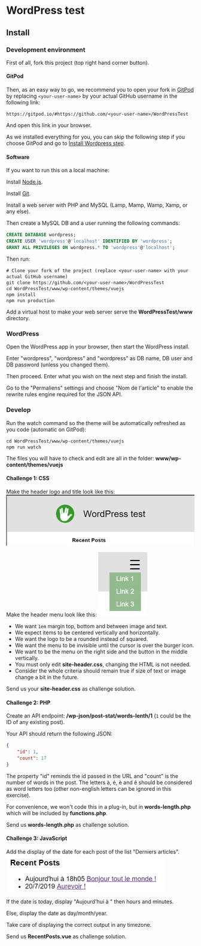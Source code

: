 # WordPress test

## Install

### Development environment

First of all, fork this project (top right hand corner button).

#### GitPod

Then, as an easy way to go, we recommend you to open your fork in [GitPod](https://gitpod.io/) by replacing `<your-user-name>` by
your actual GitHub username in the following link:
```
https://gitpod.io/#https://github.com/<your-user-name>/WordPressTest
```

And open this link in your browser.

As we installed everything for you, you can skip the following step if you choose GitPod and go to
[Install Wordpress step](#wordpress).

#### Software

If you want to run this on a local machine:

Install [Node.js](https://nodejs.org).

Install [Git](https://git-scm.com/).

Install a web server with PHP and MySQL (Lamp, Mamp, Wamp, Xamp, or any else).

Then create a MySQL DB and a user running the following commands:
```sql
CREATE DATABASE wordpress;
CREATE USER 'wordpress'@'localhost' IDENTIFIED BY 'wordpress';
GRANT ALL PRIVILEGES ON wordpress.* TO 'wordpress'@'localhost';
```

Then run:

```shell
# Clone your fork of the project (replace <your-user-name> with your actual GitHub username)
git clone https://github.com/<your-user-name>/WordPressTest
cd WordPressTest/www/wp-content/themes/vuejs
npm install
npm run production
```

Add a virtual host to make your web server serve the **WordPressTest/www** directory.

### WordPress

Open the WordPress app in your browser, then start the WordPress install.

Enter "wordpress", "wordpress" and "wordpress" as DB name, DB user and DB password (unless you changed them).

Then proceed. Enter what you wish on the next step and finish the install.

Go to the "Permaliens" settings and choose "Nom de l'article" to enable the
rewrite rules engine required for the JSON API.

### Develop

Run the watch command so the theme will be automatically refreshed as you code (automatic on GitPod):
```shell
cd WordPressTest/www/wp-content/themes/vuejs
npm run watch
```

The files you will have to check and edit are all in the folder:
**www/wp-content/themes/vuejs**

#### Challenge 1: CSS

Make the header logo and title look like this:
![Expected header](https://github.com/OVNICap/WordPressTest/raw/master/www/wp-content/themes/vuejs/src/assets/expected-header.jpg)

Make the header menu look like this:
![Expected header](https://github.com/OVNICap/WordPressTest/raw/master/www/wp-content/themes/vuejs/src/assets/expected-menu.jpg)

- We want `1em` margin top, bottom and between image and text.
- We expect items to be centered vertically and horizontally.
- We want the logo to be a rounded instead of squared.
- We want the menu to be invisible until the cursor is over the burger icon.
- We want to be the menu on the right side and the button in the middle vertically.
- You must only edit **site-header.css**, changing the HTML is not needed.
- Consider the whole criteria should remain true if size of text or image change a bit in the future.

Send us your **site-header.css** as challenge solution.

#### Challenge 2: PHP

Create an API endpoint: **/wp-json/post-stat/words-lenth/1**
(`1` could be the ID of any existing post).

Your API should return the following JSON:
```json
{
    "id": 1,
    "count": 17
}
```

The property "id" reminds the id passed in the URL and "count" is the number
of words in the post. The letters à, é, è and ê should be considered as
word letters too (other non-english letters can be ignored in this exercise).

For convenience, we won't code this in a plug-in, but in **words-length.php**
which will be included by **functions.php**.

Send us **words-length.php** as challenge solution.

#### Challenge 3: JavaScript

Add the display of the date for each post of the list "Derniers articles".
![Expected header](https://github.com/OVNICap/WordPressTest/raw/master/www/wp-content/themes/vuejs/src/assets/expected-recent-posts.jpg)

If the date is today, display "Aujourd'hui à " then hours and minutes.

Else, display the date as day/month/year.

Take care of displaying the correct output in any timezone.

Send us **RecentPosts.vue** as challenge solution.
